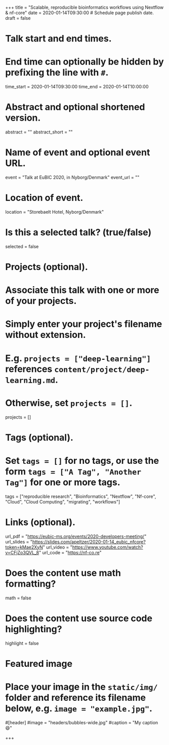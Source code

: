 +++
title = "Scalable, reproducible bioinformatics workflows using Nextflow & nf-core"
date = 2020-01-14T09:30:00  # Schedule page publish date.
draft = false

# Talk start and end times.
#   End time can optionally be hidden by prefixing the line with `#`.
time_start = 2020-01-14T09:30:00
time_end = 2020-01-14T10:00:00

# Abstract and optional shortened version.
abstract = ""
abstract_short = ""

# Name of event and optional event URL.
event = "Talk at EuBIC 2020, in Nyborg/Denmark"
event_url = ""

# Location of event.
location = "Storebaelt Hotel, Nyborg/Denmark"

# Is this a selected talk? (true/false)
selected = false

# Projects (optional).
#   Associate this talk with one or more of your projects.
#   Simply enter your project's filename without extension.
#   E.g. `projects = ["deep-learning"]` references `content/project/deep-learning.md`.
#   Otherwise, set `projects = []`.
projects = []

# Tags (optional).
#   Set `tags = []` for no tags, or use the form `tags = ["A Tag", "Another Tag"]` for one or more tags.
tags = ["reproducible research", "Bioinformatics", "Nextflow", "Nf-core", "Cloud", "Cloud Computing", "migrating", "workflows"]

# Links (optional).
url_pdf = "https://eubic-ms.org/events/2020-developers-meeting/"
url_slides = "https://slides.com/apeltzer/2020-01-14_eubic_nfcore?token=kMae2XyN"
url_video = "https://www.youtube.com/watch?v=CFjZo3QVL_8"
url_code = "https://nf-co.re"

# Does the content use math formatting?
math = false

# Does the content use source code highlighting?
highlight = false

# Featured image
# Place your image in the `static/img/` folder and reference its filename below, e.g. `image = "example.jpg"`.
#[header]
#image = "headers/bubbles-wide.jpg"
#caption = "My caption :smile:"

+++
